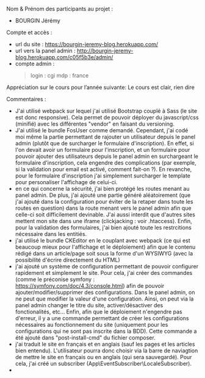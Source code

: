 Nom & Prénom des participants au projet :
- BOURGIN Jérémy

Compte et accès :
- url du site : https://bourgin-jeremy-blog.herokuapp.com/
- url vers la panel admin : http://bourgin-jeremy-blog.herokuapp.com/c05f5b3e/admin/
- compte admin : 
    > login : cgi
    > mdp : france

Appréciation sur le cours pour l’année suivante:
Le cours est clair, rien dire

Commentaires :
- J'ai utilisé webpack sur lequel j'ai utilisé Bootstrap couplé à Sass (le site est donc responsive). Cela permet de pouvoir déployer du javascript/css (minifié) avec les différentes "vendor" en faisant du versioning. 
- J'ai utilisé le bundle FosUser comme demandé. Cependant, j'ai codé moi même la partie permettant de rajouter un utilisateur depuis le panel admin (plutôt que de surcharger le formulaire d'inscription). En effet, si l'on devait avoir un formulaire pour l'inscription, et un formulaire pour pouvoir ajouter des utilisateurs depuis le panel admin en surchargeant le formulaire d'inscription, cela engendre des complications (par exemple, si la validation pour email est activé, comment fait-on ?). En revanche, pour le formulaire d'inscription j'ai simplement surcharger le template pour personaliser l'affichage de celui-ci.
- en ce qui concerne la sécurité, j'ai bien protégé les routes menant au panel admin. De plus, j'ai ajouté une partie généré aléatoirement (que j'ai ajouté dans la configuration pour éviter de la retaper dans toute les routes en question) dans la route menant vers le panel admin afin que celle-ci soit difficilement devinable. J'ai aussi interdit que d'autres sites mettent mon site dans une iframe (clickjacking : voir .htaccess). Enfin, pour la validation des formulaires, j'ai bien ajouté toute les restrcitions nécessaire dans les entitiés.
- j'ai utilisé le bundle CKEditor en le couplant avec webpack (ce qui est beaucoup mieux pour l'affichage et le déploiement) afin que le contenu rédigé dans un article/page soit sous la forme d'un WYSIWYG (avec la possibilité d'écrire directement du HTML)
- j'ai ajouté un système de configuration permettant de pouvoir configurer rapidement et simplement le site. Pour cela, j'ai créer des commandes (comme le préconise symfony : https://symfony.com/doc/4.3/console.html) afin de pouvoir ajouter/modifier/supprimer des configurations. Dans le panel admin, on ne peut que modifier la valeur d'une configuration. Ainsi, on peut via la panel admin changer le titre du site, activer/désactiver des fonctionalités, etc... Enfin, afin que le déploiement n'engendre pas d'erreur, il y a une commande permettant de créer les configurations nécessaires au fonctionnement du site (uniquement pour les configurations qui ne sont pas inscrite dans la BDD). Cette commande a été ajouté dans "post-install-cmd" du fichier composer.
- j'ai traduit le site en français et en anglais (sauf les pages et les articles bien entendu). L'utilisateur pourra donc choisir via la barre de naviagtion de mettre le site en français ou en anglais (qui sera sauvegardé). Pour cela, j'ai créé un subscriber (App\EventSubscriber\LocaleSubscriber).
- 
